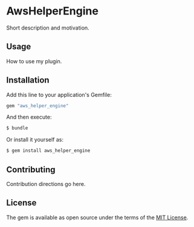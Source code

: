 # AwsHelperEngine
Short description and motivation.

## Usage
How to use my plugin.

## Installation
Add this line to your application's Gemfile:

```ruby
gem "aws_helper_engine"
```

And then execute:
```bash
$ bundle
```

Or install it yourself as:
```bash
$ gem install aws_helper_engine
```

## Contributing
Contribution directions go here.

## License
The gem is available as open source under the terms of the [MIT License](https://opensource.org/licenses/MIT).
